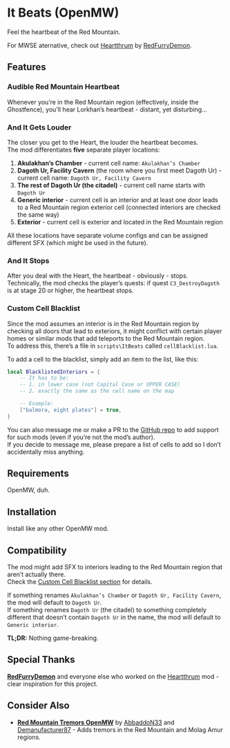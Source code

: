 # It Beats (OpenMW)

Feel the heartbeat of the Red Mountain.

For MWSE aternative, check out [Heartthrum](https://www.nexusmods.com/morrowind/mods/47178) by [RedFurryDemon](https://next.nexusmods.com/profile/RedFurryDemon/mods?gameId=100).

## Features

### Audible Red Mountain Heartbeat

Whenever you’re in the Red Mountain region (effectively, inside the Ghostfence), you’ll hear Lorkhan’s heartbeat - distant, yet disturbing...

### And It Gets Louder

The closer you get to the Heart, the louder the heartbeat becomes.  
The mod differentiates **five** separate player locations:

1. **Akulakhan’s Chamber** - current cell name: `Akulakhan’s Chamber`  
2. **Dagoth Ur, Facility Cavern** (the room where you first meet Dagoth Ur) - current cell name: `Dagoth Ur, Facility Cavern`  
3. **The rest of Dagoth Ur (the citadel)** - current cell name starts with `Dagoth Ur`  
4. **Generic interior** - current cell is an interior and at least one door leads to a Red Mountain region exterior cell (connected interiors are checked the same way)  
5. **Exterior** - current cell is exterior and located in the Red Mountain region  

All these locations have separate volume configs and can be assigned different SFX (which might be used in the future).

### And It Stops

After you deal with the Heart, the heartbeat - obviously - stops.  
Technically, the mod checks the player’s quests: if quest `C3_DestroyDagoth` is at stage 20 or higher, the heartbeat stops.

<a id="custom_cell_blacklist"></a>

### Custom Cell Blacklist

Since the mod assumes an interior is in the Red Mountain region by checking all doors that lead to exteriors, it might conflict with certain player homes or similar mods that add teleports to the Red Mountain region.  
To address this, there’s a file in `scripts\ItBeats` called `cellBlacklist.lua`.

To add a cell to the blacklist, simply add an item to the list, like this:

```lua
local BlacklistedInteriors = {
    -- It has to be:
    -- 1. in lower case (not Capital Case or UPPER CASE)
    -- 2. exactly the same as the cell name on the map

    -- Example:
    ["balmora, eight plates"] = true,
}
```

You can also message me or make a PR to the [GitHub repo](https://github.com/SosnoviyBor/ItBeats) to add support for such mods (even if you’re not the mod’s author).  
If you decide to message me, please prepare a list of cells to add so I don’t accidentally miss anything.

## Requirements

OpenMW, duh.

## Installation

Install like any other OpenMW mod.

## Compatibility

The mod might add SFX to interiors leading to the Red Mountain region that aren’t actually there.  
Check the [Custom Cell Blacklist section](#custom_cell_blacklist) for details.

If something renames `Akulakhan’s Chamber` or `Dagoth Ur, Facility Cavern`, the mod will default to `Dagoth Ur`.  
If something renames `Dagoth Ur` (the citadel) to something completely different that doesn’t contain `Dagoth Ur` in the name, the mod will default to `Generic interior`.

**TL;DR:** Nothing game-breaking.

## Special Thanks

**[RedFurryDemon](https://next.nexusmods.com/profile/RedFurryDemon/mods?gameId=100)** and everyone else who worked on the [Heartthrum](https://www.nexusmods.com/morrowind/mods/47178) mod - clear inspiration for this project.

## Consider Also

- **[Red Mountain Tremors OpenMW](https://www.nexusmods.com/morrowind/mods/53637)** by [AbbaddoN33](https://next.nexusmods.com/profile/AbbaddoN33?gameId=100) and [Demanufacturer87](https://next.nexusmods.com/profile/Demanufacturer87?gameId=100) - Adds tremors in the Red Mountain and Molag Amur regions.
